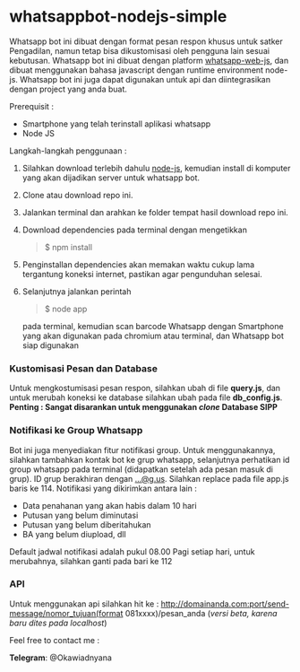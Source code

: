 # whatsappbot-nodejs-simple
Whatsapp bot ini dibuat dengan format pesan respon khusus untuk satker Pengadilan, namun tetap bisa dikustomisasi oleh pengguna lain sesuai kebutusan. Whatsapp bot ini dibuat dengan platform [whatsapp-web-js](https://github.com/pedroslopez/whatsapp-web.js/), dan dibuat menggunakan bahasa javascript dengan runtime environment node-js. Whatsapp bot ini juga dapat digunakan untuk api dan diintegrasikan dengan project yang anda buat.

Prerequisit :
* Smartphone yang telah terinstall aplikasi whatsapp
* Node JS

Langkah-langkah penggunaan :
1. Silahkan download terlebih dahulu [node-js](https://nodejs.org/en/download/), kemudian install di komputer yang akan dijadikan server untuk whatsapp bot. 
2. Clone atau download repo ini.
3. Jalankan terminal dan arahkan ke folder tempat hasil download repo ini.
4. Download dependencies pada terminal  dengan mengetikkan
   > $ npm install
5. Penginstallan dependencies akan memakan waktu cukup lama tergantung koneksi internet, pastikan agar pengunduhan selesai.
5. Selanjutnya jalankan perintah 
   > $ node app

   pada terminal, kemudian scan barcode Whatsapp dengan Smartphone yang akan digunakan pada chromium atau terminal, dan Whatsapp bot siap digunakan
 
 ### Kustomisasi Pesan dan Database
 Untuk mengkostumisasi pesan respon, silahkan ubah di file **query.js**, dan untuk merubah koneksi ke database silahkan ubah pada file **db_config.js**.
 **Penting : Sangat disarankan untuk menggunakan _clone_ Database SIPP**

 ### Notifikasi ke Group Whatsapp
 Bot ini juga menyediakan fitur notifikasi group. Untuk menggunakannya, silahkan tambahkan kontak bot ke grup whatsapp, selanjutnya perhatikan id group whatsapp pada terminal (didapatkan setelah ada pesan masuk di grup). ID grup berakhiran dengan ...@g.us. Silahkan replace pada file app.js baris ke 114. Notifikasi yang dikirimkan antara lain :

 * Data penahanan yang akan habis dalam 10 hari
 * Putusan yang belum diminutasi
 * Putusan yang belum diberitahukan
 * BA yang belum diupload, dll

Default jadwal notifikasi adalah pukul 08.00 Pagi setiap hari, untuk merubahnya, silahkan ganti pada bari ke 112

### API

 Untuk menggunakan api silahkan hit ke : http://domainanda.com:port/send-message/nomor_tujuan(format 081xxxx)/pesan_anda (_versi beta, karena baru dites pada localhost_)

   Feel free to contact me :

   **Telegram**: @Okawiadnyana






